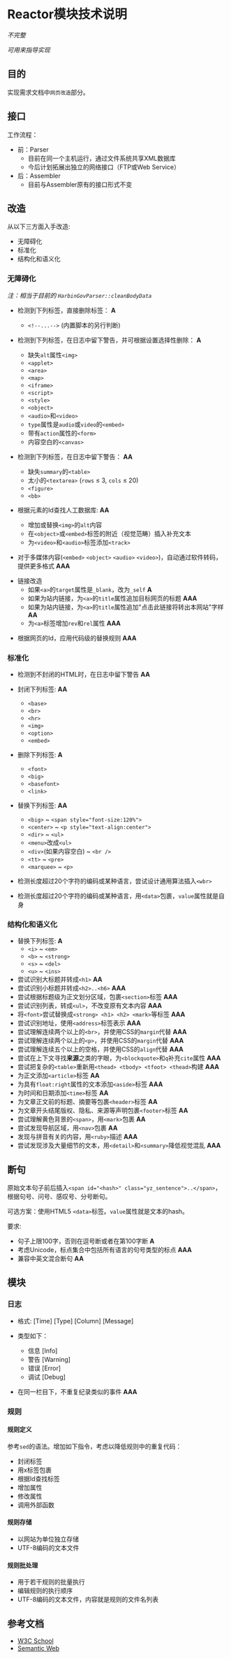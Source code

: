 # Reactor模块技术说明

*不完整*

*可用来指导实现*

## 目的

实现需求文档中```网页改造```部分。

## 接口

工作流程：

- 前：Parser
	* 目前在同一个主机运行，通过文件系统共享XML数据库
	* 今后计划拓展出独立的网络接口（FTP或Web Service）
- 后：Assembler
	* 目前与Assembler原有的接口形式不变
	
## 改造

从以下三方面入手改造:

* 无障碍化
* 标准化
* 结构化和语义化

### 无障碍化

*注：相当于目前的 `HarbinGovParser::cleanBodyData`*

* 检测到下列标签，直接删除标签： __A__
	- `<!--...-->` (内置脚本的另行判断)
	
* 检测到下列标签，在日志中留下警告，并可根据设置选择性删除： __A__

	- 缺失`alt`属性`<img>`
	- `<applet>`
	- `<area>`
	- `<map>`
	- `<iframe>`
	- `<script>`
	- `<style>`
	- `<object>`
	- `<audio>`和`<video>`
	- `type`属性是`audio`或`video`的`<embed>`
	- 带有`action`属性的`<form>`
	- 内容空白的`<canvas>`

* 检测到下列标签，在日志中留下警告： __AA__

	- 缺失`summary`的`<table>`
	- 太小的`<textarea>` (`rows` ≤ 3, `cols` ≤ 20)
	- `<figure>`
	- `<bb>`

* 根据元素的Id查找人工数据库: __AA__
	- 增加或替换`<img>`的`alt`内容
	- 在`<object>`或`<embed>`标签的附近（视觉范畴）插入补充文本
	- 为`<video>`和`<audio>`标签添加`<track>`
	
* 对于多媒体内容(`<embed>` `<object>` `<audio>` `<video>`)，自动通过软件转码，提供更多格式 __AAA__

- 链接改造
	* 如果`<a>`的`target`属性是`_blank`，改为`_self` __A__
	* 如果为站内链接，为`<a>`的`title`属性追加目标网页的标题 __AAA__
	* 如果为站内链接，为`<a>`的`title`属性追加"点击此链接将转出本网站"字样 __AA__
	* 为`<a>`标签增加`rev`和`rel`属性 __AAA__
	
* 根据网页的Id，应用代码级的替换规则 __AAA__
	
### 标准化

- 检测到不封闭的HTML时，在日志中留下警告 __AA__
- 封闭下列标签: __AA__
	* `<base>`
	* `<br>`
	* `<hr>`
	* `<img>`
	* `<option>`
	* `<embed>`
- 删除下列标签: __A__	
	* `<font>`
	* `<big>`
	* `<basefont>`
	* `<link>`
- 替换下列标签: __AA__	
	- `<big>` ~ `<span style="font-size:120%">`
	- `<center>` ~ `<p style="text-align:center">`
	- `<dir>` ~ `<ul>`
	- `<menu>`改成`<ul>`
	- `<div>`(如果内容空白) ~ `<br />`
	- `<tt>` ~ `<pre>`
	- `<marquee>` ~ `<p>`
	
- 检测长度超过20个字符的编码或某种语言，尝试设计通用算法插入`<wbr>`
- 检测长度超过20个字符的编码或某种语言，用`<data>`包裹，`value`属性就是自身

### 结构化和语义化

- 替换下列标签: __A__
	- `<i>` ~ `<em>`
	- `<b>` ~ `<strong>`
	- `<s>` ~ `<del>`
	- `<u>` ~ `<ins>`
- 尝试识别大标题并转成`<h1>` __AA__
- 尝试识别小标题并转成`<h2>..<h6>` __AAA__
- 尝试根据标题级为正文划分区域，包裹`<section>`标签 __AAA__
- 尝试识别列表，转成`<ul>`，不改变原有文本内容 __AAA__
- 将`<font>`尝试替换成`<strong> <h1> <h2> <mark>`等标签 __AAA__
- 尝试识别地址，使用`<address>`标签表示 __AAA__
- 尝试理解连续两个以上的`<br>`，并使用CSS的`margin`代替 __AAA__
- 尝试理解连续两个以上的`<p>`，并使用CSS的`margin`代替 __AAA__
- 尝试理解连续五个以上的空格，并使用CSS的`align`代替 __AAA__
- 尝试在上下文寻找**来源**之类的字眼，为`<blockquote>`和`q`补充`cite`属性 __AAA__
- 尝试把复杂的`<table>`重新用`<thead> <tbody> <tfoot> <thead>`构建 __AAA__
- 为正文添加`<article>`标签 __AA__
- 为具有`float:right`属性的文本添加`<aside>`标签 __AAA__
- 为时间和日期添加`<time>`标签 __AA__
- 为文章正文前的标题、摘要等包裹`<header>`标签 __AA__
- 为文章开头结尾版权、隐私、来源等声明包裹`<footer>`标签 __AA__
- 尝试理解黄色背景的`<span>`，用`<mark>`包裹 __AA__
- 尝试发现导航区域，用`<nav>`包裹 __AA__
- 发现与拼音有关的内容，用`<ruby>`描述 __AAA__
- 尝试发现涉及大量细节的文本，用`<detail>`和`<summary>`降低视觉混乱 __AAA__

## 断句

原始文本句子前后插入`<span id="<hash>" class="yz_sentence">..</span>`，根据句号、问号、感叹号、分号断句。

可选方案：使用HTML5 `<data>`标签。`value`属性就是文本的hash。

要求:

- 句子上限100字，否则在逗号断或者在第100字断 __A__
- 考虑Unicode，标点集合中包括所有语言的句号类型的标点 __AAA__
- 兼容中英文混合断句 __AA__

## 模块

### 日志

- 格式: [Time] [Type] [Column] [Message]
- 类型如下：
	- 信息 [Info]
	- 警告 [Warning]
	- 错误 [Error]
	- 调试 [Debug]
	
- 在同一栏目下，不重复纪录类似的事件 __AAA__

### 规则

#### 规则定义

参考`sed`的语法。增加如下指令，考虑以降低规则中的重复代码：

* 封闭标签
* 用x标签包裹
* 根据Id查找标签
* 增加属性
* 修改属性
* 调用外部函数

#### 规则存储

- 以网站为单位独立存储
- UTF-8编码的文本文件

#### 规则批处理

- 用于若干规则的批量执行
- 编辑规则的执行顺序
- UTF-8编码的文本文件，内容就是规则的文件名列表

## 参考文档

- [W3C School](http://www.w3schools.com/html/default.asp)
- [Semantic Web](http://www.w3.org/standards/semanticweb/)
